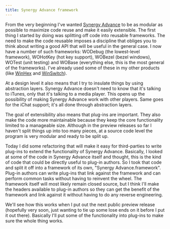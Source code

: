 ```yaml
---
title: Synergy Advance framework
---
```


From the very beginning I've wanted [Synergy Advance](http://www.wincent.com/a/products/synergy-advance/) to be as modular as possible to maximize code reuse and make it easily extensible. The first thing I started by doing was splitting off code into reusable frameworks. The need to make the code reusable imposes a discipline that obliges you to think about writing a good API that will be useful in the general case. I now have a number of such frameworks: WODebug (the lowest-level framework), WOHotKey (hot key support), WOBezel (bezel windows), WOTest (unit testing) and WOBase (everything else, this is the most general of the frameworks). I've already used some of these in my other products (like [WinHex](http://www.wincent.com/a/products/winhex/) and [WinSwitch](http://www.wincent.com/a/products/winswitch/)).

At a design level it also means that I try to insulate things by using abstraction layers. Synergy Advance doesn't need to know that it's talking to iTunes, only that it's talking to a media player. This opens up the possibility of making Synergy Advance work with other players. Same goes for the iChat support; it's all done through abstraction layers.

The goal of extensibility also means that plug-ins are important. They also make the code more maintainable because they keep the core functionality limited to a manageable size. Although in the preview releases so far I haven't split things up into too many pieces, at a source code level the program is very modular and ready to be split up.

Today I did some refactoring that will make it easy for third-parties to write plug-ins to extend the functionality of Synergy Advance. Basically, I looked at some of the code in Synergy Advance itself and thought, this is the kind of code that could be directly useful to plug-in authors. So I took that code and split it off into a framework of its own, "Synergy Advance.framework". Plug-in authors can write plug-ins that link against the framework and can perform common tasks without having to reinvent the wheel. The framework itself will most likely remain closed source, but I think I'll make the headers available to plug-in authors so they can get the benefit of the framework and link against it without having to do any reverse engineering.

We'll see how this works when I put out the next public preview release (hopefully very soon, just wanting to tie up some lose ends on it before I put it out there). Basically I'll put some of the functionality into plug-ins to make sure the whole thing works.
